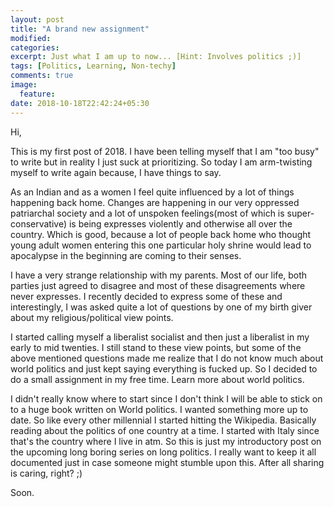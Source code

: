```yaml
---
layout: post
title: "A brand new assignment"
modified:
categories:
excerpt: Just what I am up to now... [Hint: Involves politics ;)]
tags: [Politics, Learning, Non-techy]
comments: true
image:
  feature:
date: 2018-10-18T22:42:24+05:30
---
```


Hi,


This is my first post of 2018. I have been telling myself that I am "too
busy" to write but in reality I just suck at prioritizing. So today I am
arm-twisting myself to write again because, I have things to say.


As an Indian and as a women I feel quite influenced by a lot of things
happening back home. Changes are happening in our very oppressed
patriarchal society  and a lot of unspoken feelings(most of which is
super-conservative) is being expresses violently and otherwise all over
the country. Which is good, because a lot of people back home who
thought young adult women entering this one particular holy shrine
would lead to apocalypse in the beginning are coming to their senses.


I have a very strange relationship with my parents. Most of our life,
both parties just agreed to disagree and most of these disagreements
where never expresses. I recently decided to express some of these and
interestingly, I was asked quite a lot of questions by one of my birth
giver about my religious/political view points.


I started calling myself a liberalist socialist and then just a
liberalist in my early to mid twenties. I still stand to these view
points, but some of the above mentioned questions made me realize that I
do not know much about world politics and just kept saying everything is
fucked up. So I decided to do a small assignment in my free time. Learn
more about world politics.


I didn't really know where to start since I
don't think I will be able to stick on to a huge book written on World
politics. I wanted something more up to date. So like every other
millennial I started hitting the Wikipedia. Basically reading about the
politics of one country at a time. I started with Italy since that's the
country where I live in atm. So this is just my introductory post on the
upcoming long boring series on long politics. I really want to keep it
all documented just in case someone might stumble upon this. After all
sharing is caring, right? ;)


Soon.


